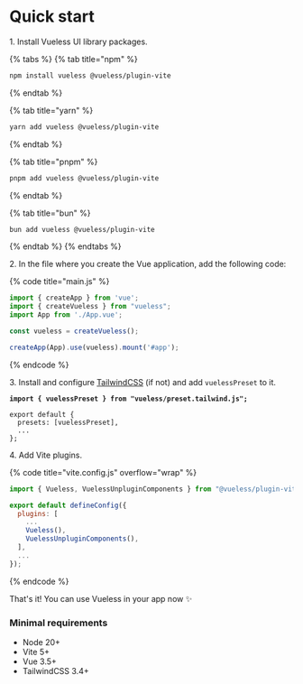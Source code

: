 # Quick start

1\. Install Vueless UI library packages.

{% tabs %}
{% tab title="npm" %}
```bash
npm install vueless @vueless/plugin-vite
```
{% endtab %}

{% tab title="yarn" %}
```bash
yarn add vueless @vueless/plugin-vite
```
{% endtab %}

{% tab title="pnpm" %}
```bash
pnpm add vueless @vueless/plugin-vite
```
{% endtab %}

{% tab title="bun" %}
```bash
bun add vueless @vueless/plugin-vite
```
{% endtab %}
{% endtabs %}

2\. In the file where you create the Vue application, add the following code:&#x20;

{% code title="main.js" %}
```javascript
import { createApp } from 'vue';
import { createVueless } from "vueless";
import App from './App.vue';

const vueless = createVueless();

createApp(App).use(vueless).mount('#app');
```
{% endcode %}

3\. Install and configure [TailwindCSS](https://tailwindcss.com/docs/guides/vite#vue) (if not) and add `vuelessPreset` to it.

<pre class="language-javascript" data-title="tailwind.config.js"><code class="lang-javascript"><strong>import { vuelessPreset } from "vueless/preset.tailwind.js";
</strong>
export default {
  presets: [vuelessPreset],
  ...
};
</code></pre>

4\. Add Vite plugins.

{% code title="vite.config.js" overflow="wrap" %}
```javascript
import { Vueless, VuelessUnpluginComponents } from "@vueless/plugin-vite";

export default defineConfig({
  plugins: [
    ...
    Vueless(),
    VuelessUnpluginComponents(),
  ],
  ...
});
```
{% endcode %}

That's it! You can use Vueless in your app now ✨

### Minimal requirements

* Node 20+
* Vite 5+
* Vue 3.5+
* TailwindCSS 3.4+

